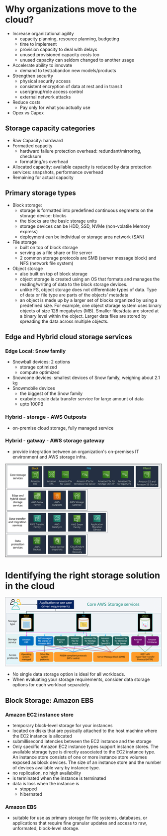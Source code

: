 # Why organizations move to the cloud?

- Increase organizational agility
  - capacity planning, resource planning, budgeting
  - time to implement
  - provision capacity to deal with delays
  - unused provisioned capacity costs too
  - unused capacity can seldom changed to another usage
- Accelerate ability to innovate
  - demand to test/abandon new models/products
- Strengthen security
  - physical security access
  - consistent encryption of data at rest and in transit
  - user/group/role access control
  - external network attacks
- Reduce costs
  - Pay only for what you actually use
- Opex vs Capex

## Storage capacity categories

- Raw Capacity: hardward
- Formatted capacity
  - hardward failure protection overhead: redundant/mirroring, checksum
  - formatting/os overhead
- Allocated capacity: available capacity is reduced by data protection services: snapshots, performance overhead
- Remaining for actual capacity

## Primary storage types

- Block storage:
  - storage is formatted into predefined continuous segments on the storage device: blocks
  - the blocks are the basic storage units
  - storage devices can be HDD, SSD, NVMe (non-volatile Memory express)
  - deployment can be individual or storage area network (SAN)
- File storage
  - built on top of block storage
  - serving as a file share or file server
  - 2 common storage protocols are SMB (server message block) and NFS (network file system)
- Object storage
  - also built on top of block storage
  - object storage is created using an OS that formats and manages the reading/writing of data to the block storage devices.
  - unlike FS, object storage does not differentiate types of data. Type of data or file type are parts of the objects' metadata
  - an object is made up by a larger set of blocks organized by using a predefined size. For example, one object storage system uses binary objects of size 128 megabytes (MB). Smaller files/data are stored at a binary level within the object. Larger data files are stored by spreading the data across multiple objects.

## Edge and Hybrid cloud storage services

### Edge Local: Snow family

- Snowball devices: 2 options
  - storage optimized
  - compute optimized
- Snowcone devices: smallest devices of Snow family, weighing about 2.1 kg
- Snowmobile devices
  - the biggest of the Snow family
  - exabyte-scale data transfer service for large amount of data
  - upto 100PB

### Hybrid - storage - AWS Outposts

- on-premise cloud storage, fully managed service

### Hybrid - gatway - AWS storage gateway

- provide integration between an organization's on-premises IT environment and AWS storage infra.


![AWS storage services](./images/aws-storage-services.png)


# Identifying the right storage solution in the cloud

![Core Storage Services-Protocols](./images/aws-core-storage-services-protocols.png)


- No single data storage option is ideal for all workloads.
- When evaluating your storage requirements, consider data storage options for each workload separately.

## Block Storage: Amazon EBS

### Amazon EC2 instance store

- temporary block-level storage for your instances
- located on disks that are pysically attached to the host machine where the EC2 instance is allocated
- submillisecond latencies between the EC2 instance and the storage
- Only specific Amazon EC2 instance types support instance stores. The available storage type is directly associated to the EC2 instance type. An instance store consists of one or more instance store volumes exposed as block devices. The size of an instance store and the number of devices available vary by instance type.
- no replication, no high availability
- is terminated when the instance is terminated
- data is loss when the instance is
  - stopped
  - hibernated

### Amazon EBS

- suitable for use as primary storage for file systems, databases, or applications that require fine granular updates and access to raw, unformated, block-level storage.

